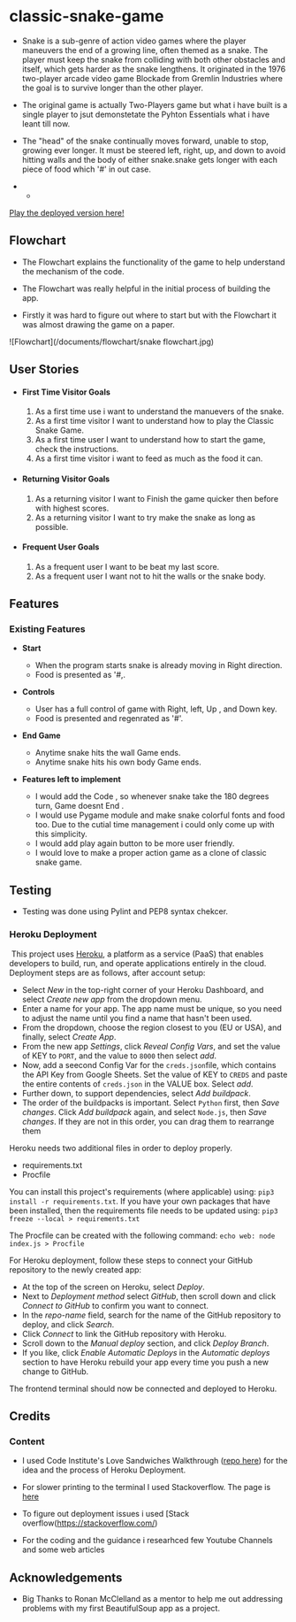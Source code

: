 # classic-snake-game

-  Snake is a sub-genre of action video games where the player maneuvers the end of a growing line, often themed as a snake. The player must keep the snake from colliding with both other obstacles and itself, which gets harder as the snake lengthens. It originated in the 1976 two-player arcade video game Blockade from Gremlin Industries where the goal is to survive longer than the other player.

- The original game is actually Two-Players game but what i have built is a single player to jsut demonstetate the Pyhton Essentials what i have leant till now.
- The "head" of the snake continually moves forward, unable to stop, growing ever longer. It must be steered left, right, up, and down to avoid hitting walls and the body of either snake.snake gets longer with each piece of food which '#' in out case.

- *

[Play the deployed version here!](https://the-secret-of-the-hll-tomb.herokuapp.com/)

## Flowchart

- The Flowchart explains the functionality of the game to help understand the mechanism of the code. 

- The Flowchart was really helpful in the initial process of building the app.

- Firstly it was hard to figure out where to start but with the Flowchart it was almost drawing the game on a paper. 

![Flowchart](/documents/flowchart/snake flowchart.jpg)

## User Stories

  -   #### First Time Visitor Goals

      1. As a first time use i want to understand the manuevers of the snake. 
      2. As a first time visitor I want to understand how to play the Classic Snake Game. 
      3. As a first time user I want to understand how to start the game, check the instructions.
      4. As a first time visitor i want to feed as much as the food it can.

  -   #### Returning Visitor Goals

      1. As a returning visitor I want to Finish the game quicker then before with highest scores. 
      2. As a returning visitor I want to try make the snake as long as possible. 

  -   #### Frequent User Goals
      1. As a frequent user I want to be beat my last score. 
      2. As a frequent user I want not to hit the walls or the snake body. 

## Features

### Existing Features

- __Start__

    - When the program starts snake is already moving in Right direction.
    - Food is presented as '#,.

- __Controls__
     - User has a full control of game with Right, left, Up , and Down key.
     - Food is presented and regenrated as '#'.

- __End Game__

    - Anytime snake hits the wall Game ends.
    - Anytime snake hits his own body Game ends.


- __Features left to implement__

    - I would add the Code , so whenever snake take the 180 degrees turn, Game doesnt End .
    - I would use Pygame module and make snake colorful fonts and food too. Due to the cutial time management i could only come up with this simplicity. 
    - I would add play again button to be more user friendly. 
    - I would love to make a proper action game as a clone of classic snake game. 

## Testing 

- Testing was done using Pylint and PEP8 syntax chekcer.
​
### Heroku Deployment
​
This project uses [Heroku](https://www.heroku.com), a platform as a service (PaaS) that enables developers to build, run, and operate applications entirely in the cloud.
​
Deployment steps are as follows, after account setup:
​
- Select *New* in the top-right corner of your Heroku Dashboard, and select *Create new app* from the dropdown menu.
- Enter a name for your app. The app name must be unique, so you need to adjust the name until you find a name that hasn't been used.
- From the dropdown, choose the region closest to you (EU or USA), and finally, select *Create App*.
- From the new app *Settings*, click *Reveal Config Vars*, and set the value of KEY to `PORT`, and the value to `8000` then select *add*.
- Now, add a seecond Config Var for the `creds.json`file, which contains the API Key from Google Sheets. Set the value of KEY to `CREDS` and paste the entire contents of `creds.json` in the VALUE box. Select *add*.
- Further down, to support dependencies, select *Add buildpack*.
- The order of the buildpacks is important. Select `Python` first, then *Save changes*. Click *Add buildpack* again, and select `Node.js`, then *Save changes*. If they are not in this order, you can drag them to rearrange them

Heroku needs two additional files in order to deploy properly.
- requirements.txt
- Procfile

You can install this project's requirements (where applicable) using: `pip3 install -r requirements.txt`. If you have your own packages that have been installed, then the requirements file needs to be updated using: `pip3 freeze --local > requirements.txt`

The Procfile can be created with the following command: `echo web: node index.js > Procfile`

For Heroku deployment, follow these steps to connect your GitHub repository to the newly created app:
​
- At the top of the screen on Heroku, select *Deploy*.
- Next to *Deployment method* select *GitHub*, then scroll down and click *Connect to GitHub* to confirm you want to connect.
- In the *repo-name* field, search for the name of the GitHub repository to deploy, and click *Search*.
- Click *Connect* to link the GitHub repository with Heroku. 
- Scroll down to the *Manual deploy* section, and click *Deploy Branch*.
- If you like, click *Enable Automatic Deploys* in the *Automatic deploys* section to have Heroku rebuild your app every time you push a new change to GitHub.

The frontend terminal should now be connected and deployed to Heroku.

## Credits 


### Content 
- I used Code Institute's Love Sandwiches Walkthrough ([repo here](https://github.com/Code-Institute-Solutions/love-sandwiches-p5-sourcecode/tree/master/05-deployment/01-deployment-part-1)) for the idea and the process of Heroku Deployment.
- For slower printing to the terminal I used Stackoverflow. The page is [here](https://stackoverflow.com/questions/510348/how-do-i-make-a-time-delay) 

- To figure out deployment issues i used [Stack overflow(https://stackoverflow.com/)

- For the coding and the guidance i researhced few Youtube Channels and some web articles


## Acknowledgements 

- Big Thanks to Ronan McClelland as a mentor to help me out addressing problems with my first BeautifulSoup app as a project.

